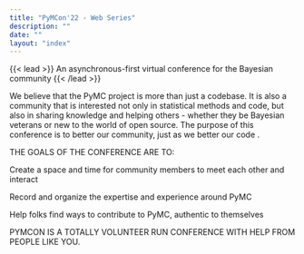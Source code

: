 ```yaml
---
title: "PyMCon'22 - Web Series"
description: ""
date: ""
layout: "index"
---
```


<div class="hero-image">
</div>

{{< lead >}}
An asynchronous-first virtual conference for the Bayesian community
{{< /lead >}}

We believe that the PyMC project is more than just a codebase. It is also a community that is interested not only in statistical methods and code, but also in sharing knowledge and helping others - whether they be Bayesian veterans or new to the world of open source. The purpose of this conference is to better our community, just as we better our code .

THE GOALS OF THE CONFERENCE ARE TO:

Create a space and time for community members to meet each other and interact

Record and organize the expertise and experience around PyMC

Help folks find ways to contribute to PyMC, authentic to themselves

PYMCON IS A TOTALLY VOLUNTEER RUN CONFERENCE WITH HELP FROM PEOPLE LIKE YOU.